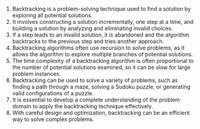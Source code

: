 

1. Backtracking is a problem-solving technique used to find a solution by exploring all potential solutions.
2. It involves constructing a solution incrementally, one step at a time, and building a solution by analyzing and eliminating invalid choices.
3. If a step leads to an invalid solution, it is abandoned and the algorithm backtracks to the previous step and tries another approach.
4. Backtracking algorithms often use recursion to solve problems, as it allows the algorithm to explore multiple branches of potential solutions.
5. The time complexity of a backtracking algorithm is often proportional to the number of potential solutions examined, so it can be slow for large problem instances.
6. Backtracking can be used to solve a variety of problems, such as finding a path through a maze, solving a Sudoku puzzle, or generating valid configurations of a puzzle.
7. It is essential to develop a complete understanding of the problem domain to apply the backtracking technique effectively.
8. With careful design and optimization, backtracking can be an efficient way to solve complex problems.